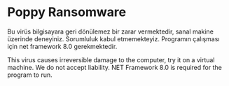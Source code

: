 # Poppy Ransomware
Bu virüs bilgisayara geri dönülemez bir zarar vermektedir, sanal makine üzerinde deneyiniz. Sorumluluk kabul etmemekteyiz. 
Programın çalışması için net framework 8.0 gerekmektedir.

This virus causes irreversible damage to the computer, try it on a virtual machine. We do not accept liability.
NET Framework 8.0 is required for the program to run.

